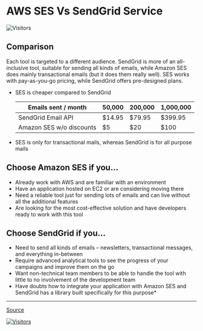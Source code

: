 # AWS SES Vs SendGrid Service

![Visitors](https://api.visitorbadge.io/api/visitors?path=aasisodiya.go.golang-email-service&labelColor=%23ffa500&countColor=%23263759&labelStyle=upper)

## Comparison

Each tool is targeted to a different audience. SendGrid is more of an all-inclusive tool, suitable for sending all kinds of emails, while Amazon SES does mainly transactional emails (but it does them really well). SES works with pay-as-you-go pricing, while SendGrid offers pre-designed plans.

- SES is cheaper compared to SendGrid

  | Emails sent / month      | 50,000 | 200,000 | 1,000,000 |
  | ------------------------ | ------ | ------- | --------- |
  | SendGrid Email API       | $14.95 | $79.95  | $399.95   |
  | Amazon SES w/o discounts | $5     | $20     | $100      |

- SES is only for transactional mails, whereas SendGrid is for all purpose mails

## Choose Amazon SES if you…

- Already work with AWS and are familiar with an environment
- Have an application hosted on EC2 or are considering moving there
- Need a reliable tool just for sending lots of emails and can live without all the additional features
- Are looking for the most cost-effective solution and have developers ready to work with this tool

## Choose SendGrid if you…

- Need to send all kinds of emails – newsletters, transactional messages, and everything in-between
- Require advanced analytical tools to see the progress of your campaigns and improve them on the go
- Want non-technical team members to be able to handle the tool with little to no involvement of the development team
- Have doubts how to integrate your application with Amazon SES and SendGrid has a library built specifically for this purpose\*

---

[Source](https://blog.mailtrap.io/amazon-ses-vs-sendgrid/)

[![Visitors](https://api.visitorbadge.io/api/visitors?path=aasisodiya.go&label=aasisodiya/go&labelColor=%23ffa500&countColor=%23263759&labelStyle=upper)](https://visitorbadge.io/status?path=aasisodiya.go)

